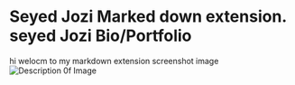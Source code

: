 # Seyed Jozi Marked down extension. seyed Jozi Bio/Portfolio
hi welocm to my markdown extension 
screenshot image
![Description 0f Image](img/SC55.png)
